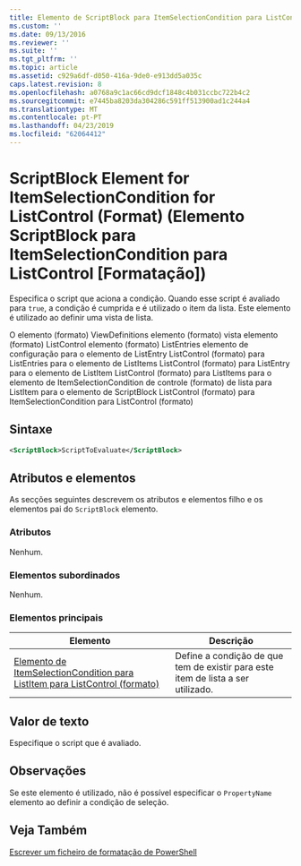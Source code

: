 ```yaml
---
title: Elemento de ScriptBlock para ItemSelectionCondition para ListControl (formato) | Documentos da Microsoft
ms.custom: ''
ms.date: 09/13/2016
ms.reviewer: ''
ms.suite: ''
ms.tgt_pltfrm: ''
ms.topic: article
ms.assetid: c929a6df-d050-416a-9de0-e913dd5a035c
caps.latest.revision: 8
ms.openlocfilehash: a0768a9c1ac66cd9dcf1848c4b031ccbc722b4c2
ms.sourcegitcommit: e7445ba8203da304286c591ff513900ad1c244a4
ms.translationtype: MT
ms.contentlocale: pt-PT
ms.lasthandoff: 04/23/2019
ms.locfileid: "62064412"
---
```

# <a name="scriptblock-element-for-itemselectioncondition-for-listcontrol-format"></a>ScriptBlock Element for ItemSelectionCondition for ListControl (Format) (Elemento ScriptBlock para ItemSelectionCondition para ListControl [Formatação])

Especifica o script que aciona a condição. Quando esse script é avaliado para `true`, a condição é cumprida e é utilizado o item da lista. Este elemento é utilizado ao definir uma vista de lista.

O elemento (formato) ViewDefinitions elemento (formato) vista elemento (formato) ListControl elemento (formato) ListEntries elemento de configuração para o elemento de ListEntry ListControl (formato) para ListEntries para o elemento de ListItems ListControl (formato) para ListEntry para o elemento de ListItem ListControl (formato) para ListItems para o elemento de ItemSelectionCondition de controle (formato) de lista para ListItem para o elemento de ScriptBlock ListControl (formato) para ItemSelectionCondition para ListControl (formato)

## <a name="syntax"></a>Sintaxe

```xml
<ScriptBlock>ScriptToEvaluate</ScriptBlock>
```

## <a name="attributes-and-elements"></a>Atributos e elementos

As secções seguintes descrevem os atributos e elementos filho e os elementos pai do `ScriptBlock` elemento.

### <a name="attributes"></a>Atributos

Nenhum.

### <a name="child-elements"></a>Elementos subordinados

Nenhum.

### <a name="parent-elements"></a>Elementos principais

|Elemento|Descrição|
|-------------|-----------------|
|[Elemento de ItemSelectionCondition para ListItem para ListControl (formato)](./itemselectioncondition-element-for-listitem-for-listcontrol-format.md)|Define a condição de que tem de existir para este item de lista a ser utilizado.|

## <a name="text-value"></a>Valor de texto

Especifique o script que é avaliado.

## <a name="remarks"></a>Observações

Se este elemento é utilizado, não é possível especificar o `PropertyName` elemento ao definir a condição de seleção.

## <a name="see-also"></a>Veja Também

[Escrever um ficheiro de formatação de PowerShell](./writing-a-powershell-formatting-file.md)
